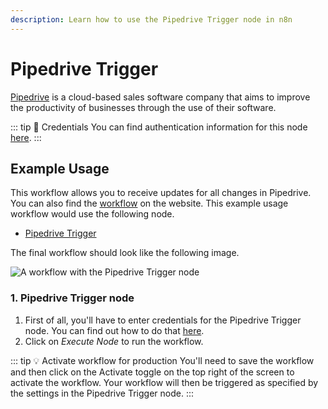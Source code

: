 ```yaml
---
description: Learn how to use the Pipedrive Trigger node in n8n
---
```


# Pipedrive Trigger

[Pipedrive](https://www.pipedrive.com/) is a cloud-based sales software company that aims to improve the productivity of businesses through the use of their software.

::: tip 🔑 Credentials
You can find authentication information for this node [here](../../../credentials/Pipedrive/README.md).
:::


## Example Usage

This workflow allows you to receive updates for all changes in Pipedrive. You can also find the [workflow](https://n8n.io/workflows/490) on the website. This example usage workflow would use the following node.
- [Pipedrive Trigger]()

The final workflow should look like the following image.

![A workflow with the Pipedrive Trigger node](./workflow.png)


### 1. Pipedrive Trigger node

1. First of all, you'll have to enter credentials for the Pipedrive Trigger node. You can find out how to do that [here](../../../credentials/Pipedrive/README.md).
2. Click on *Execute Node* to run the workflow.

::: tip 💡 Activate workflow for production
You'll need to save the workflow and then click on the Activate toggle on the top right of the screen to activate the workflow. Your workflow will then be triggered as specified by the settings in the Pipedrive Trigger node.
:::
